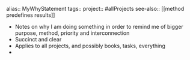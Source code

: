 alias:: MyWhyStatement
tags::
project:: #allProjects 
see-also:: [[method predefines results]]

- Notes on why I am doing something in order to remind me of bigger purpose, method, priority and interconnection
- Succinct and clear
- Applies to all projects, and possibly books, tasks, everything
-